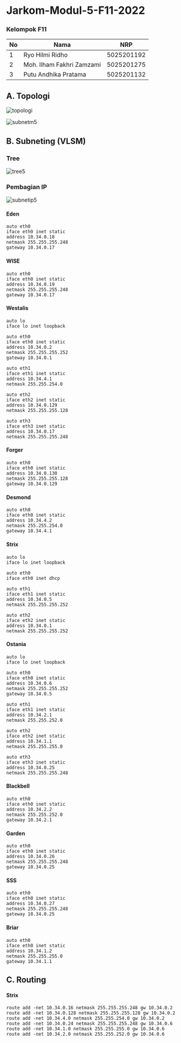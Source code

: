 # Jarkom-Modul-5-F11-2022

### Kelompok F11

| **No** | **Nama** | **NRP** | 
| ------------- | ------------- | --------- |
| 1 | Ryo Hilmi Ridho  | 5025201192 | 
| 2 | Moh. Ilham Fakhri Zamzami | 5025201275 |
| 3 | Putu Andhika Pratama | 5025201132 |

## A. Topologi
![topologi](https://user-images.githubusercontent.com/100068648/205689037-1cc0d455-080f-42e1-a0e8-645fcab38057.png)

![subnetm5](https://user-images.githubusercontent.com/100068648/205700026-5435aa5b-b177-42b2-9c56-fe62189ba9ee.png)

## B. Subneting (VLSM)

### Tree
![tree5](https://user-images.githubusercontent.com/100068648/205799802-44f6a840-7da8-4de7-9193-986a29c25385.png)

### Pembagian IP
![subnetip5](https://user-images.githubusercontent.com/100068648/205801710-5d59f6eb-79be-48c3-bfd2-9800be84589c.png)

#### Eden
```
auto eth0
iface eth0 inet static
address 10.34.0.18
netmask 255.255.255.248
gateway 10.34.0.17
```

#### WISE
```
auto eth0
iface eth0 inet static
address 10.34.0.19
netmask 255.255.255.248
gateway 10.34.0.17
```

#### Westalis
```
auto lo
iface lo inet loopback

auto eth0
iface eth0 inet static
address 10.34.0.2
netmask 255.255.255.252
gateway 10.34.0.1

auto eth1
iface eth1 inet static
address 10.34.4.1
netmask 255.255.254.0

auto eth2
iface eth2 inet static
address 10.34.0.129
netmask 255.255.255.128

auto eth3
iface eth3 inet static
address 10.34.0.17
netmask 255.255.255.248
```

#### Forger
```
auto eth0
iface eth0 inet static
address 10.34.0.130
netmask 255.255.255.128
gateway 10.34.0.129
```

#### Desmond
```
auto eth0
iface eth0 inet static
address 10.34.4.2
netmask 255.255.254.0
gateway 10.34.4.1
```

#### Strix
```
auto lo
iface lo inet loopback

auto eth0
iface eth0 inet dhcp

auto eth1
iface eth1 inet static
address 10.34.0.5
netmask 255.255.255.252

auto eth2
iface eth2 inet static
address 10.34.0.1
netmask 255.255.255.252
```

#### Ostania
```
auto lo
iface lo inet loopback

auto eth0
iface eth0 inet static
address 10.34.0.6
netmask 255.255.255.252
gateway 10.34.0.5

auto eth1
iface eth1 inet static
address 10.34.2.1
netmask 255.255.252.0

auto eth2
iface eth2 inet static
address 10.34.1.1
netmask 255.255.255.0

auto eth3
iface eth3 inet static
address 10.34.0.25
netmask 255.255.255.248
```

#### Blackbell
```
auto eth0
iface eth0 inet static
address 10.34.2.2
netmask 255.255.252.0
gateway 10.34.2.1
```

#### Garden
```
auto eth0
iface eth0 inet static
address 10.34.0.26
netmask 255.255.255.248
gateway 10.34.0.25
```

#### SSS
```
auto eth0
iface eth0 inet static
address 10.34.0.27
netmask 255.255.255.248
gateway 10.34.0.25
```

#### Briar
```
auto eth0
iface eth0 inet static
address 10.34.1.2
netmask 255.255.255.0
gateway 10.34.1.1
```

## C. Routing

#### Strix
```
route add -net 10.34.0.16 netmask 255.255.255.248 gw 10.34.0.2
route add -net 10.34.0.128 netmask 255.255.255.128 gw 10.34.0.2
route add -net 10.34.4.0 netmask 255.255.254.0 gw 10.34.0.2
route add -net 10.34.0.24 netmask 255.255.255.248 gw 10.34.0.6
route add -net 10.34.1.0 netmask 255.255.255.0 gw 10.34.0.6
route add -net 10.34.2.0 netmask 255.255.252.0 gw 10.34.0.6
```
